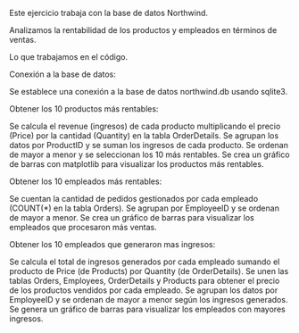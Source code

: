 Este ejercicio trabaja con la base de datos Northwind.

Analizamos la rentabilidad de los productos y empleados en términos de ventas.


Lo que trabajamos en el código.

Conexión a la base de datos:

Se establece una conexión a la base de datos northwind.db usando sqlite3.


Obtener los 10 productos más rentables:

Se calcula el revenue (ingresos) de cada producto multiplicando el precio (Price) por la cantidad (Quantity) en la tabla OrderDetails.
Se agrupan los datos por ProductID y se suman los ingresos de cada producto.
Se ordenan de mayor a menor y se seleccionan los 10 más rentables.
Se crea un gráfico de barras con matplotlib para visualizar los productos más rentables.

Obtener los 10 empleados más rentables:

Se cuentan la cantidad de pedidos gestionados por cada empleado (COUNT(*) en la tabla Orders).
Se agrupan por EmployeeID y se ordenan de mayor a menor.
Se crea un gráfico de barras para visualizar los empleados que procesaron más ventas.


Obtener  los 10 empleados que generaron mas ingresos:

Se calcula el total de ingresos generados por cada empleado sumando el producto de Price (de Products) por Quantity (de OrderDetails).
Se unen las tablas Orders, Employees, OrderDetails y Products para obtener el precio de los productos vendidos por cada empleado.
Se agrupan los datos por EmployeeID y se ordenan de mayor a menor según los ingresos generados.
Se genera un gráfico de barras para visualizar los empleados con mayores ingresos.


